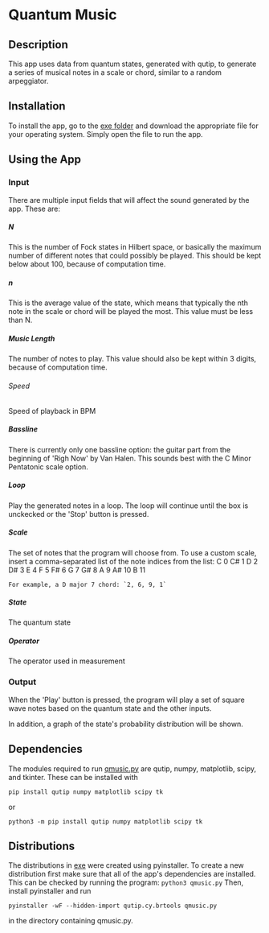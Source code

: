 # Quantum Music

## Description

This app uses data from quantum states, generated with qutip, to generate a series of musical notes in a scale or chord, similar to a random arpeggiator.

## Installation

To install the app, go to the [exe folder](./executables) and download the appropriate file for your operating system. Simply open the file to run the app.

## Using the App

### Input

There are multiple input fields that will affect the sound generated by the app. These are:
##### N
This is the number of Fock states in Hilbert space, or basically the maximum number of different notes that could possibly be played. This should be kept below about 100, because of computation time.
##### n
This is the average value of the state, which means that typically the nth note in the scale or chord will be played the most. This value must be less than N.
##### Music Length
The number of notes to play. This value should also be kept within 3 digits, because of computation time.
###### Speed
Speed of playback in BPM
##### Bassline
There is currently only one bassline option: the guitar part from the beginning of 'Righ Now' by Van Halen. This sounds best with the C Minor Pentatonic scale option.
##### Loop
Play the generated notes in a loop. The loop will continue until the box is unckecked or the 'Stop' button is pressed.
##### Scale
The set of notes that the program will choose from. To use a custom scale, insert a comma-separated list of the note indices from the list:
    C  0
    C# 1
    D  2
    D# 3
    E  4
    F  5
    F# 6
    G  7
    G# 8
    A  9
    A# 10
    B  11
    
    For example, a D major 7 chord: `2, 6, 9, 1`
##### State
The quantum state
##### Operator
The operator used in measurement

### Output

When the 'Play' button is pressed, the program will play a set of square wave notes based on the quantum state and the other inputs.

In addition, a graph of the state's probability distribution will be shown.

## Dependencies

The modules required to run [qmusic.py](./src/qmusic/qmusic.py) are qutip, numpy, matplotlib, scipy, and tkinter. These can be installed with
```
pip install qutip numpy matplotlib scipy tk
```
or
```
python3 -m pip install qutip numpy matplotlib scipy tk
```

## Distributions

The distributions in [exe](./exe) were created using pyinstaller. To create a new distribution first make sure that all of the app's dependencies are installed. This can be checked by running the program: `python3 qmusic.py` Then, install pyinstaller and run
```
pyinstaller -wF --hidden-import qutip.cy.brtools qmusic.py
```
in the directory containing qmusic.py.
